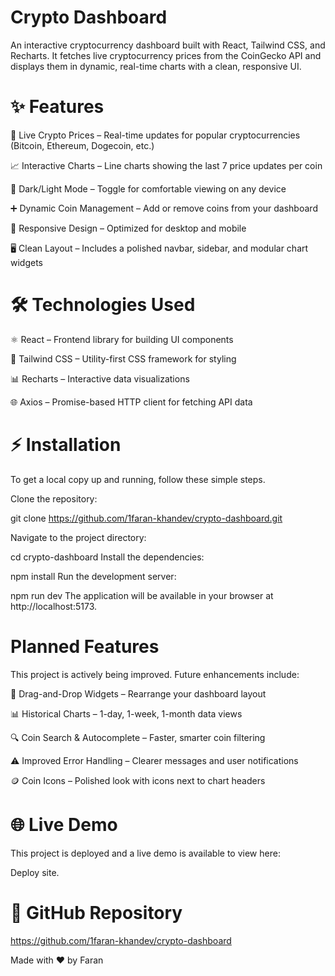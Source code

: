 # Crypto Dashboard
An interactive cryptocurrency dashboard built with React, Tailwind CSS, and Recharts.
It fetches live cryptocurrency prices from the CoinGecko API and displays them in dynamic, real-time charts with a clean, responsive UI.

# ✨ Features
🔄 Live Crypto Prices – Real-time updates for popular cryptocurrencies (Bitcoin, Ethereum, Dogecoin, etc.)

📈 Interactive Charts – Line charts showing the last 7 price updates per coin

🌙 Dark/Light Mode – Toggle for comfortable viewing on any device

➕ Dynamic Coin Management – Add or remove coins from your dashboard

📱 Responsive Design – Optimized for desktop and mobile

🖥 Clean Layout – Includes a polished navbar, sidebar, and modular chart widgets

# 🛠 Technologies Used
⚛ React – Frontend library for building UI components

🎨 Tailwind CSS – Utility-first CSS framework for styling

📊 Recharts – Interactive data visualizations

🌐 Axios – Promise-based HTTP client for fetching API data

# ⚡ Installation
To get a local copy up and running, follow these simple steps.

Clone the repository:

git clone https://github.com/1faran-khandev/crypto-dashboard.git

Navigate to the project directory:

cd crypto-dashboard
Install the dependencies:

npm install
Run the development server:


npm run dev
The application will be available in your browser at http://localhost:5173.

# Planned Features

This project is actively being improved. Future enhancements include:

🧩 Drag-and-Drop Widgets – Rearrange your dashboard layout

📊 Historical Charts – 1-day, 1-week, 1-month data views

🔍 Coin Search & Autocomplete – Faster, smarter coin filtering

⚠️ Improved Error Handling – Clearer messages and user notifications

🪙 Coin Icons – Polished look with icons next to chart headers

# 🌐 Live Demo

This project is deployed and a live demo is available to view here:



Deploy site.

# 🔗 GitHub Repository
https://github.com/1faran-khandev/crypto-dashboard

Made with ❤️ by Faran

